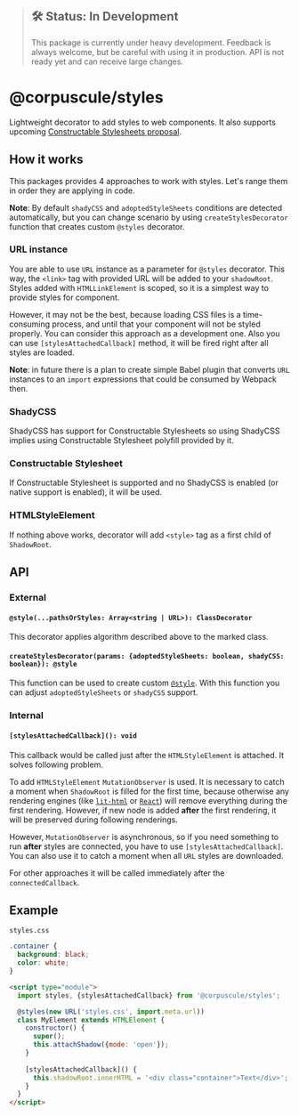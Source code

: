 > ## 🛠 Status: In Development
> This package is currently under heavy development. Feedback is always welcome, but be careful with
using it in production. API is not ready yet and can receive large changes.

# @corpuscule/styles
Lightweight decorator to add styles to web components. It also supports upcoming [Constructable
Stylesheets proposal](https://wicg.github.io/construct-stylesheets/).

## How it works
This packages provides 4 approaches to work with styles. Let's range them in order they are
applying in code.

**Note**: By default `shadyCSS` and `adoptedStyleSheets` conditions are detected automatically, but
you can change scenario by using `createStylesDecorator` function that creates custom `@styles`
decorator.

### URL instance
You are able to use `URL` instance as a parameter for `@styles` decorator. This way, the `<link>`
tag with provided URL will be added to your `shadowRoot`. Styles added with `HTMLLinkElement` is
scoped, so it is a simplest way to provide styles for component.

However, it may not be the best, because loading CSS files is a time-consuming process, and until
that your component will not be styled properly. You can consider this approach as a development
one. Also you can use `[stylesAttachedCallback]` method, it will be fired right after all styles are
loaded.

**Note**: in future there is a plan to create simple Babel plugin that converts `URL` instances to
an `import` expressions that could be consumed by Webpack then. 

### ShadyCSS
ShadyCSS has support for Constructable Stylesheets so using ShadyCSS implies using Constructable
Stylesheet polyfill provided by it.

### Constructable Stylesheet
If Constructable Stylesheet is supported and no ShadyCSS is enabled (or native support is enabled),
it will be used.

### HTMLStyleElement
If nothing above works, decorator will add `<style>` tag as a first child of `ShadowRoot`.

## API
### External
#### `@style(...pathsOrStyles: Array<string | URL>): ClassDecorator`
This decorator applies algorithm described above to the marked class.

#### `createStylesDecorator(params: {adoptedStyleSheets: boolean, shadyCSS: boolean}): @style`
This function can be used to create custom [`@style`](#stylepathsorstyles-arraystring--url-classdecorator).
With this function you can adjust `adoptedStyleSheets` or `shadyCSS` support. 

### Internal
#### `[stylesAttachedCallback](): void`
This callback would be called just after the `HTMLStyleElement` is attached. It solves following
problem.

To add `HTMLStyleElement` `MutationObserver` is used. It is necessary to catch a moment when
`ShadowRoot` is filled for the first time, because otherwise any rendering engines (like
[`lit-html`](https://lit-html.polymer-project.org/) or [`React`](https://reactjs.org/)) will remove
everything during the first rendering. However, if new node is added __after__ the first rendering,
it will be preserved during following renderings.

However, `MutationObserver` is asynchronous, so if you need something to run __after__ styles are
connected, you have to use `[stylesAttachedCallback]`. You can also use it to catch a moment when 
all `URL` styles are downloaded.

For other approaches it will be called immediately after the `connectedCallback`.

## Example
`styles.css`
```css
.container {
  background: black;
  color: white;
}
```

```html
<script type="module">
  import styles, {stylesAttachedCallback} from '@corpuscule/styles'; 

  @styles(new URL('styles.css', import.meta.url))
  class MyElement extends HTMLElement {
    constructor() {
      super();
      this.attachShadow({mode: 'open'});
    }
    
    [stylesAttachedCallback]() {
      this.shadowRoot.innerHTML = '<div class="container">Text</div>';
    }
  }
</script>
```